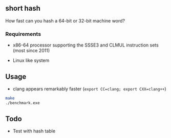 ## short hash

How fast can you hash a 64-bit or 32-bit machine word?

### Requirements

- x86-64 processor supporting the SSSE3 and CLMUL instruction sets
  (most since 2011)

- Linux like system

## Usage

- clang appears remarkably faster (``export CC=clang; export CXX=clang++``)

```bash
make
./benchmark.exe
```

## Todo 
- Test with hash table 



